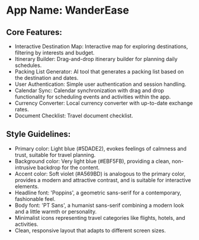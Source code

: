 # **App Name**: WanderEase

## Core Features:

- Interactive Destination Map: Interactive map for exploring destinations, filtering by interests and budget.
- Itinerary Builder: Drag-and-drop itinerary builder for planning daily schedules.
- Packing List Generator: AI tool that generates a packing list based on the destination and dates.
- User Authentication: Simple user authentication and session handling.
- Calendar Sync: Calendar synchronization with drag and drop functionality for scheduling events and activities within the app.
- Currency Converter: Local currency converter with up-to-date exchange rates.
- Document Checklist: Travel document checklist.

## Style Guidelines:

- Primary color: Light blue (#5DADE2), evokes feelings of calmness and trust, suitable for travel planning.
- Background color: Very light blue (#EBF5FB), providing a clean, non-intrusive backdrop for the content.
- Accent color: Soft violet (#A569BD) is analogous to the primary color, provides a modern and attractive contrast, and is suitable for interactive elements.
- Headline font: 'Poppins', a geometric sans-serif for a contemporary, fashionable feel.
- Body font: 'PT Sans', a humanist sans-serif combining a modern look and a little warmth or personality.
- Minimalist icons representing travel categories like flights, hotels, and activities.
- Clean, responsive layout that adapts to different screen sizes.